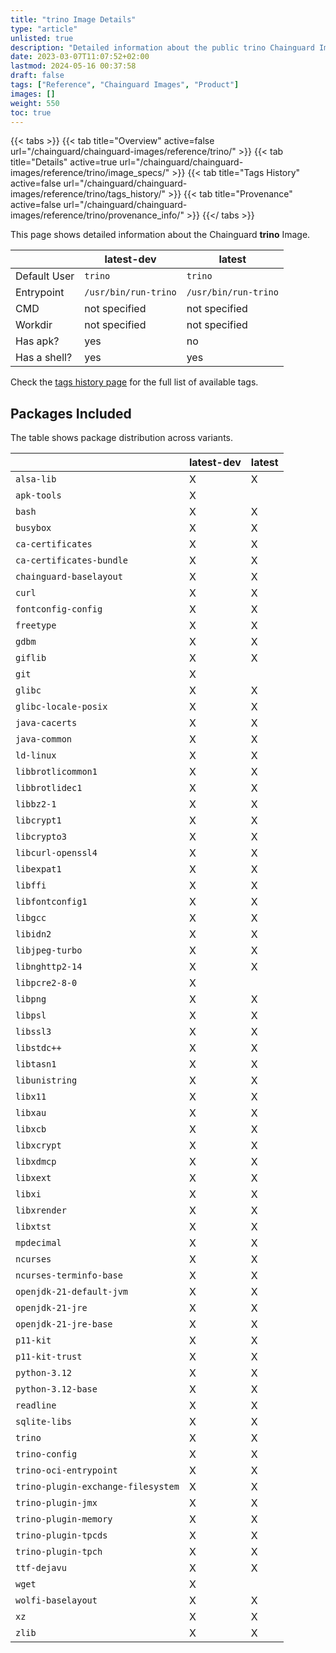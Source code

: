 ```yaml
---
title: "trino Image Details"
type: "article"
unlisted: true
description: "Detailed information about the public trino Chainguard Image."
date: 2023-03-07T11:07:52+02:00
lastmod: 2024-05-16 00:37:58
draft: false
tags: ["Reference", "Chainguard Images", "Product"]
images: []
weight: 550
toc: true
---
```


{{< tabs >}}
{{< tab title="Overview" active=false url="/chainguard/chainguard-images/reference/trino/" >}}
{{< tab title="Details" active=true url="/chainguard/chainguard-images/reference/trino/image_specs/" >}}
{{< tab title="Tags History" active=false url="/chainguard/chainguard-images/reference/trino/tags_history/" >}}
{{< tab title="Provenance" active=false url="/chainguard/chainguard-images/reference/trino/provenance_info/" >}}
{{</ tabs >}}

This page shows detailed information about the Chainguard **trino** Image.

|              | latest-dev           | latest               |
|--------------|----------------------|----------------------|
| Default User | `trino`              | `trino`              |
| Entrypoint   | `/usr/bin/run-trino` | `/usr/bin/run-trino` |
| CMD          | not specified        | not specified        |
| Workdir      | not specified        | not specified        |
| Has apk?     | yes                  | no                   |
| Has a shell? | yes                  | yes                  |

Check the [tags history page](/chainguard/chainguard-images/reference/trino/tags_history/) for the full list of available tags.

## Packages Included
The table shows package distribution across variants.

|                                    | latest-dev | latest |
|------------------------------------|------------|--------|
| `alsa-lib`                         | X          | X      |
| `apk-tools`                        | X          |        |
| `bash`                             | X          | X      |
| `busybox`                          | X          | X      |
| `ca-certificates`                  | X          | X      |
| `ca-certificates-bundle`           | X          | X      |
| `chainguard-baselayout`            | X          | X      |
| `curl`                             | X          | X      |
| `fontconfig-config`                | X          | X      |
| `freetype`                         | X          | X      |
| `gdbm`                             | X          | X      |
| `giflib`                           | X          | X      |
| `git`                              | X          |        |
| `glibc`                            | X          | X      |
| `glibc-locale-posix`               | X          | X      |
| `java-cacerts`                     | X          | X      |
| `java-common`                      | X          | X      |
| `ld-linux`                         | X          | X      |
| `libbrotlicommon1`                 | X          | X      |
| `libbrotlidec1`                    | X          | X      |
| `libbz2-1`                         | X          | X      |
| `libcrypt1`                        | X          | X      |
| `libcrypto3`                       | X          | X      |
| `libcurl-openssl4`                 | X          | X      |
| `libexpat1`                        | X          | X      |
| `libffi`                           | X          | X      |
| `libfontconfig1`                   | X          | X      |
| `libgcc`                           | X          | X      |
| `libidn2`                          | X          | X      |
| `libjpeg-turbo`                    | X          | X      |
| `libnghttp2-14`                    | X          | X      |
| `libpcre2-8-0`                     | X          |        |
| `libpng`                           | X          | X      |
| `libpsl`                           | X          | X      |
| `libssl3`                          | X          | X      |
| `libstdc++`                        | X          | X      |
| `libtasn1`                         | X          | X      |
| `libunistring`                     | X          | X      |
| `libx11`                           | X          | X      |
| `libxau`                           | X          | X      |
| `libxcb`                           | X          | X      |
| `libxcrypt`                        | X          | X      |
| `libxdmcp`                         | X          | X      |
| `libxext`                          | X          | X      |
| `libxi`                            | X          | X      |
| `libxrender`                       | X          | X      |
| `libxtst`                          | X          | X      |
| `mpdecimal`                        | X          | X      |
| `ncurses`                          | X          | X      |
| `ncurses-terminfo-base`            | X          | X      |
| `openjdk-21-default-jvm`           | X          | X      |
| `openjdk-21-jre`                   | X          | X      |
| `openjdk-21-jre-base`              | X          | X      |
| `p11-kit`                          | X          | X      |
| `p11-kit-trust`                    | X          | X      |
| `python-3.12`                      | X          | X      |
| `python-3.12-base`                 | X          | X      |
| `readline`                         | X          | X      |
| `sqlite-libs`                      | X          | X      |
| `trino`                            | X          | X      |
| `trino-config`                     | X          | X      |
| `trino-oci-entrypoint`             | X          | X      |
| `trino-plugin-exchange-filesystem` | X          | X      |
| `trino-plugin-jmx`                 | X          | X      |
| `trino-plugin-memory`              | X          | X      |
| `trino-plugin-tpcds`               | X          | X      |
| `trino-plugin-tpch`                | X          | X      |
| `ttf-dejavu`                       | X          | X      |
| `wget`                             | X          |        |
| `wolfi-baselayout`                 | X          | X      |
| `xz`                               | X          | X      |
| `zlib`                             | X          | X      |

